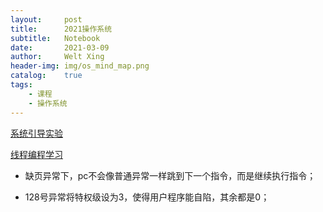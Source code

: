 ```yaml
---
layout:     post
title:      2021操作系统
subtitle:   Notebook
date:       2021-03-09
author:     Welt Xing
header-img: img/os_mind_map.png
catalog:    true
tags:
    - 课程
    - 操作系统
---
```


[系统引导实验](https://welts.xyz/2021/03/11/lab1/)

[线程编程学习](https://welts.xyz/2021/03/16/multi_thread/)

* 缺页异常下，pc不会像普通异常一样跳到下一个指令，而是继续执行指令；

* 128号异常将特权级设为3，使得用户程序能自陷，其余都是0；